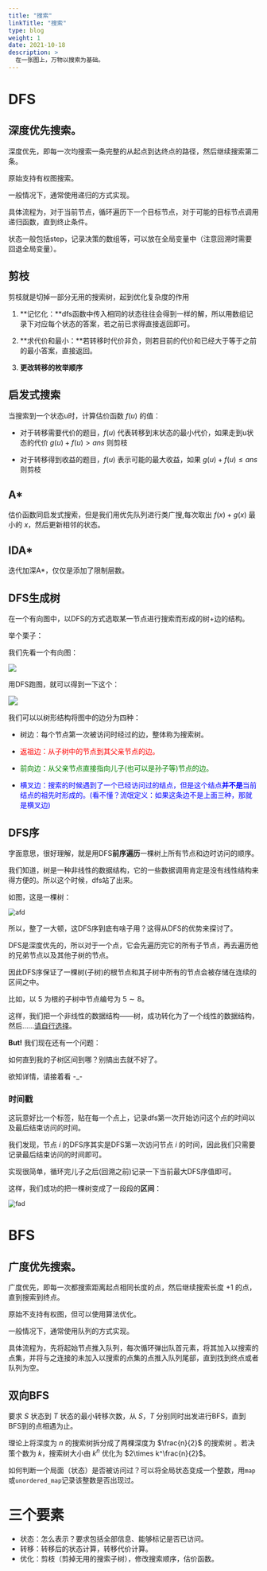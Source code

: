 ```yaml
---
title: "搜索"
linkTitle: "搜索"
type: blog
weight: 1
date: 2021-10-18
description: >
  在一张图上，万物以搜索为基础。
---
```


# DFS

## 深度优先搜索。

深度优先，即每一次均搜索一条完整的从起点到达终点的路径，然后继续搜索第二条。

原始支持有权图搜索。

一般情况下，通常使用递归的方式实现。

具体流程为，对于当前节点，循环遍历下一个目标节点，对于可能的目标节点调用递归函数，直到终止条件。

状态一般包括step，记录决策的数组等，可以放在全局变量中（注意回溯时需要回退全局变量）。

## 剪枝

剪枝就是切掉一部分无用的搜索树，起到优化复杂度的作用

1. **记忆化：**dfs函数中传入相同的状态往往会得到一样的解，所以用数组记录下对应每个状态的答案，若之前已求得直接返回即可。

2. **求代价和最小：**若转移时代价非负，则若目前的代价和已经大于等于之前的最小答案，直接返回。

3. **更改转移的枚举顺序**

## 启发式搜索

当搜索到一个状态u时，计算估价函数 $f(u)$ 的值：

- 对于转移需要代价的题目，$f(u)$ 代表转移到末状态的最小代价，如果走到u状态的代价 $g(u)+f(u)>ans$ 则剪枝

- 对于转移得到收益的题目，$f(u)$ 表示可能的最大收益，如果 $g(u)+f(u)≤ans$ 则剪枝

## A*

估价函数同启发式搜索，但是我们用优先队列进行类广搜,每次取出 $f(x)+g(x)$ 最小的 $x$，然后更新相邻的状态。

## IDA*

迭代加深A*，仅仅是添加了限制层数。

## DFS生成树

在一个有向图中，以DFS的方式选取某一节点进行搜索而形成的树+边的结构。

举个栗子：

我们先看一个有向图：

![](%E6%90%9C%E7%B4%A2.assets/graph%20(2).png)

用DFS跑图，就可以得到一下这个：

<img src="%E6%90%9C%E7%B4%A2.assets/dfs-tree.svg" style="zoom:120%;" />

我们可以以树形结构将图中的边分为四种：

- 树边：每个节点第一次被访问时经过的边，整体称为搜索树。

- <font color="red">返祖边：从子树中的节点到其父亲节点的边。</font>
- <font color="green">前向边：从父亲节点直接指向儿子(也可以是孙子等)节点的边。</font>
- <font color="blue">横叉边：搜索的时候遇到了一个已经访问过的结点，但是这个结点**并不是**当前结点的祖先时形成的。(看不懂？流氓定义：如果这条边不是上面三种，那就是横叉边)</font>

## DFS序

字面意思，很好理解，就是用DFS**前序遍历**一棵树上所有节点和边时访问的顺序。

我们知道，树是一种非线性的数据结构，它的一些数据调用肯定是没有线性结构来得方便的。所以这个时候，dfs站了出来。

如图，这是一棵树：

<img src="%E6%90%9C%E7%B4%A2.assets/graph%20(2)-16321427081993.png" alt="afd" style="zoom:90%;" />

所以，整了一大顿，这DFS序到底有啥子用？这得从DFS的优势来探讨了。

DFS是深度优先的，所以对于一个点，它会先遍历完它的所有子节点，再去遍历他的兄弟节点以及其他子树的节点。

因此DFS序保证了一棵树(子树)的根节点和其子树中所有的节点会被存储在连续的区间之中。

比如，以 $5$ 为根的子树中节点编号为 $5\sim8$。

这样，我们把一个非线性的数据结构——树，成功转化为了一个线性的数据结构，然后……[请自行选择](../data数据结构)。

**But!** 我们现在还有一个问题：

如何直到我的子树区间到哪？别搞出去就不好了。

欲知详情，请接着看 -_-

### 时间戳

这玩意好比一个标签，贴在每一个点上，记录dfs第一次开始访问这个点的时间以及最后结束访问的时间。

我们发现，节点 $i$ 的DFS序其实是DFS第一次访问节点 $i$ 的时间，因此我们只需要记录最后结束访问的时间即可。

实现很简单，循环完儿子之后(回溯之前)记录一下当前最大DFS序值即可。

这样，我们成功的把一棵树变成了一段段的**区间**：

<img src="%E6%90%9C%E7%B4%A2.assets/graph%20(3).png" alt="fad" style="zoom:90%;" />

# BFS

## 广度优先搜索。

广度优先，即每一次都搜索距离起点相同长度的点，然后继续搜索长度 $+1$ 的点，直到搜索到终点。

原始不支持有权图，但可以使用算法优化。

一般情况下，通常使用队列的方式实现。

具体流程为，先将起始节点推入队列，每次循环弹出队首元素，将其加入以搜索的点集，并将与之连接的未加入以搜索的点集的点推入队列尾部，直到找到终点或者队列为空。

## 双向BFS

要求 $S$ 状态到 $T$ 状态的最小转移次数，从 $S$，$T$ 分别同时出发进行BFS，直到BFS到的点相遇为止。

理论上将深度为 $n$ 的搜索树拆分成了两棵深度为 $\frac{n}{2}$ 的搜索树 。若决策个数为 $k$，搜索树大小由 $k^n$ 优化为 $2\times k^\frac{n}{2}$。

如何判断一个局面（状态）是否被访问过？可以将全局状态变成一个整数，用`map`或`unordered_map`记录该整数是否出现过。

# 三个要素

- 状态：怎么表示？要求包括全部信息、能够标记是否已访问。
- 转移：转移后的状态计算，转移代价计算。
- 优化：剪枝（剪掉无用的搜索子树），修改搜索顺序，估价函数。